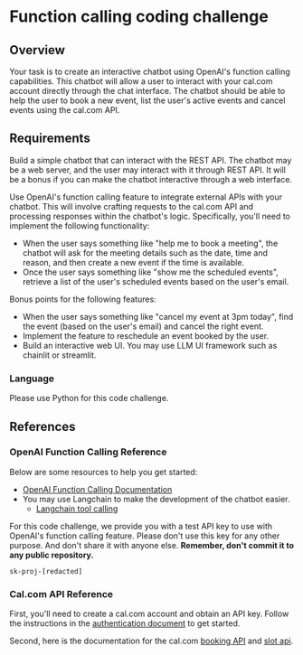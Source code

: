 # Function calling coding challenge

## Overview

Your task is to create an interactive chatbot using OpenAI's function calling capabilities. 
This chatbot will allow a user to interact with your cal.com account directly through the chat interface. 
The chatbot should be able to help the user to book a new event, list the user's active events and cancel events using the cal.com API.

## Requirements

Build a simple chatbot that can interact with the REST API. The chatbot may be a web server, and the user may interact 
with it through REST API. It will be a bonus if you can make the chatbot interactive through a web interface. 

Use OpenAI's function calling feature to integrate external APIs with your chatbot. 
This will involve crafting requests to the cal.com API and processing responses within the chatbot's logic.
Specifically, you'll need to implement the following functionality:

 - When the user says something like "help me to book a meeting", the chatbot will ask for the meeting details such as 
   the date, time and reason, and then create a new event if the time is available.
 - Once the user says something like "show me the scheduled events", retrieve a list of the user's scheduled events based on the user's email.

Bonus points for the following features:
 - When the user says something like "cancel my event at 3pm today", find the event (based on the user's email) and cancel the right event.
 - Implement the feature to reschedule an event booked by the user.
 - Build an interactive web UI. You may use LLM UI framework such as chainlit or streamlit.

### Language

Please use Python for this code challenge.

## References

### OpenAI Function Calling Reference

Below are some resources to help you get started:

- [OpenAI Function Calling Documentation](https://platform.openai.com/docs/guides/function-calling)
- You may use Langchain to make the development of the chatbot easier. 
  - [Langchain tool calling](https://python.langchain.com/docs/how_to/tool_calling/)

For this code challenge, we provide you with a test API key to use with OpenAI's function calling feature.
Please don't use this key for any other purpose. And don't share it with anyone else.
**Remember, don't commit it to any public repository.**

```
sk-proj-[redacted]
```

### Cal.com API Reference

First, you'll need to create a cal.com account and obtain an API key. Follow the instructions in the 
[authentication document](https://cal.com/docs/enterprise-features/api/authentication) to get started.

Second, here is the documentation for the cal.com [booking API](https://cal.com/docs/enterprise-features/api/api-reference/bookings#find-all-bookings) and [slot api](https://cal.com/docs/enterprise-features/api/api-reference/slots#get-user-or-team-event-type-slots).
